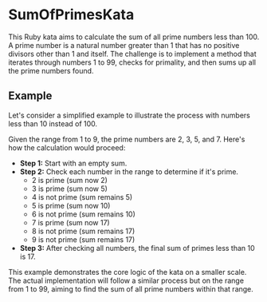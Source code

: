 # SumOfPrimesKata

This Ruby kata aims to calculate the sum of all prime numbers less than 100. A prime number is a natural number greater than 1 that has no positive divisors other than 1 and itself. The challenge is to implement a method that iterates through numbers 1 to 99, checks for primality, and then sums up all the prime numbers found.

## Example

Let's consider a simplified example to illustrate the process with numbers less than 10 instead of 100.

Given the range from 1 to 9, the prime numbers are 2, 3, 5, and 7. Here's how the calculation would proceed:

- **Step 1:** Start with an empty sum.
- **Step 2:** Check each number in the range to determine if it's prime.
    - 2 is prime (sum now 2)
    - 3 is prime (sum now 5)
    - 4 is not prime (sum remains 5)
    - 5 is prime (sum now 10)
    - 6 is not prime (sum remains 10)
    - 7 is prime (sum now 17)
    - 8 is not prime (sum remains 17)
    - 9 is not prime (sum remains 17)
- **Step 3:** After checking all numbers, the final sum of primes less than 10 is 17.

This example demonstrates the core logic of the kata on a smaller scale. The actual implementation will follow a similar process but on the range from 1 to 99, aiming to find the sum of all prime numbers within that range.